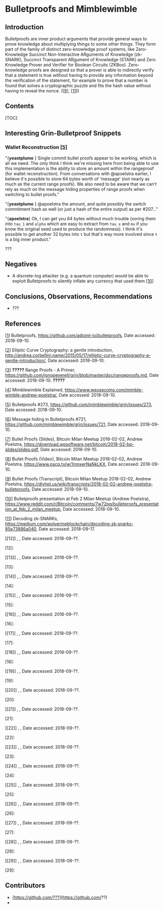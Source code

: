 # Bulletproofs and Mimblewimble

## Introduction

Bulletproofs are inner product arguments that provide general ways to prove knowledge about multiplying things to some other things. They form part of the family of distinct zero-knowledge proof systems, like Zero-Knowledge Succinct Non-Interactive ARguments of Knowledge (zk-SNARK), Succinct Transparent ARgument of Knowledge (STARK) and Zero Knowledge Prover and Verifier for Boolean Circuits (ZKBoo).   Zero-knowledge proofs are designed so that a prover is able to indirectly verify that a statement is true without having to provide any information beyond the verification of the statement, for example to prove that a number is found that solves a cryptographic puzzle and fits the hash value without having to reveal the nonce. ([[9]], [[11]])

## Contents

[TOC]





## Interesting Grin-Bulletproof Snippets

### Wallet Reconstruction [[5]]

"{**yeastplume** } Single commit bullet proofs appear to be working, which is all we need. The only think I think we're missing here from being able to use this implementation is the ability to store an amount within the rangeproof (for wallet reconstruction). From conversations with @apoelstra earlier, I believe it's possible to store 64 bytes worth of 'message' (not nearly as much as the current range proofs). We also need to be aware that we can't rely as much on the message hiding properties of range proofs when switching to bullet proofs."

"{**yeastplume** } @apoelstra the amount, and quite possibly the switch commitment hash as well (or just a hash of the entire output) as per #207..."

"{**apoelstra**} Ok, I can get you 64 bytes without much trouble (xoring them into `tau_1` and `alpha` which are easy to extract from `tau_x` and `mu` if you know the original seed used to produce the randomness). I think it's possible to get another 32 bytes into `t` but that's way more involved since `t` is a big inner product." 

???

## Negatives

- A discrete-log attacker (e.g. a quantum computer) would be able to exploit Bulletproofs to silently inflate any currency that used them [[10]]

## Conclusions, Observations, Recommendations

- ???

## References

[[1]] Bulletproofs, https://github.com/adjoint-io/bulletproofs, Date accessed: 2018-09-10.

[1]: https://github.com/adjoint-io/bulletproofs, "Bulletproofs"

[[2]] Elliptic Curve Cryptography: a gentle introduction, http://andrea.corbellini.name/2015/05/17/elliptic-curve-cryptography-a-gentle-introduction/, Date accessed: 2018-09-10.

[2]: http://andrea.corbellini.name/2015/05/17/elliptic-curve-cryptography-a-gentle-introduction "Elliptic Curve Cryptography: a gentle introduction"

[[3]] **?????** Range Proofs - A Primer, https://github.com/ignopeverell/grin/blob/master/doc/rangeproofs.md, Date accessed: 2018-09-10. **?????**

[3]: https://github.com/ignopeverell/grin/blob/master/doc/rangeproofs.md	"Range Proofs - A Primer"

[[4]] Mimblewimble Explained, https://www.weusecoins.com/mimble-wimble-andrew-poelstra/, Date accessed: 2018-09-10.

[4]: https://www.weusecoins.com/mimble-wimble-andrew-poelstra	"Mimblewimble Explained"

[[5]] Bulletproofs #273, https://github.com/mimblewimble/grin/issues/273, Date  accessed: 2018-09-10.

[5]: https://github.com/mimblewimble/grin/issues/273	"Bulletproofs #273"

[[6]] Message hiding in Bulletproofs #721, https://github.com/mimblewimble/grin/issues/721, Date accessed: 2018-09-10.

[6]: https://github.com/mimblewimble/grin/issues/721	"Message hiding in Bulletproofs #721"

[[7]] Bullet Proofs (Slides), Bitcoin Milan Meetup 2018-02-02, Andrew Poelstra, https://download.wpsoftware.net/bitcoin/2018-02-bp-slides/slides.pdf, Date accessed: 2018-09-10.

[7]: https://download.wpsoftware.net/bitcoin/2018-02-bp-slides/slides.pdf "Bullet Proofs (Slides), Bitcoin Milan Meetup 2018-02-02, Andrew Poelstra"

[[8]] Bullet Proofs (Video), Bitcoin Milan Meetup 2018-02-02, Andrew Poelstra, https://www.pscp.tv/w/1mnxerNaNkLKX, Date accessed: 2018-09-10.

[8]: https://www.pscp.tv/w/1mnxerNaNkLKX	"Bullet Proofs (Video), Bitcoin Milan Meetup 2018-02-02, Andrew Poelstra"

[[9]] Bullet Proofs (Transcript), Bitcoin Milan Meetup 2018-02-02, Andrew Poelstra, https://diyhpl.us/wiki/transcripts/2018-02-02-andrew-poelstra-bulletproofs, Date accessed: 2018-09-10.

[9]: https://diyhpl.us/wiki/transcripts/2018-02-02-andrew-poelstra-bulletproofs "Bullet Proofs (Transcript), Bitcoin Milan Meetup 2018-02-02"

[[10]] Bulletproofs presentation at Feb 2 Milan Meetup (Andrew Poelstra), https://www.reddit.com/r/Bitcoin/comments/7w72pq/bulletproofs_presentation_at_feb_2_milan_meetup, Date accessed: 2018-09-10.

[10]: https://www.reddit.com/r/Bitcoin/comments/7w72pq/bulletproofs_presentation_at_feb_2_milan_meetup	"Bulletproofs presentation at Feb 2 Milan Meetup (Andrew Poelstra)"

[[11]] Decoding zk-SNARKs, https://medium.com/wolverineblockchain/decoding-zk-snarks-85e73886a040, Date accessed: 2018-09-17.

[11]: https://medium.com/wolverineblockchain/decoding-zk-snarks-85e73886a040	"Decoding zk-SNARKs"

[[12]] , , Date accessed: 2018-09-??.

[12]: 

[[13]] , , Date accessed: 2018-09-??.

[13]: 

[[14]] , , Date accessed: 2018-09-??.

[14]: 

[[15]] , , Date accessed: 2018-09-??.

[15]: 

[[16]] , , Date accessed: 2018-09-??.

[16]: 

[[17]] , , Date accessed: 2018-09-??.

[17]: 

[[18]] , , Date accessed: 2018-09-??.

[18]: 

[[19]] , , Date accessed: 2018-09-??.

[19]: 

[[20]] , , Date accessed: 2018-09-??.

[20]: 

[[21]] , , Date accessed: 2018-09-??.

[21]: 

[[22]] , , Date accessed: 2018-09-??.

[22]: 

[[23]] , , Date accessed: 2018-09-??.

[23]: 

[[24]] , , Date accessed: 2018-09-??.

[24]: 

[[25]] , , Date accessed: 2018-09-??.

[25]: 

[[26]] , , Date accessed: 2018-09-??.

[26]: 

[[27]] , , Date accessed: 2018-09-??.

[27]: 

[[28]] , , Date accessed: 2018-09-??.

[28]: 

[[29]] , , Date accessed: 2018-09-??.

[29]: 

## Contributors

- [https://github.com/???](https://github.com/??)
- 